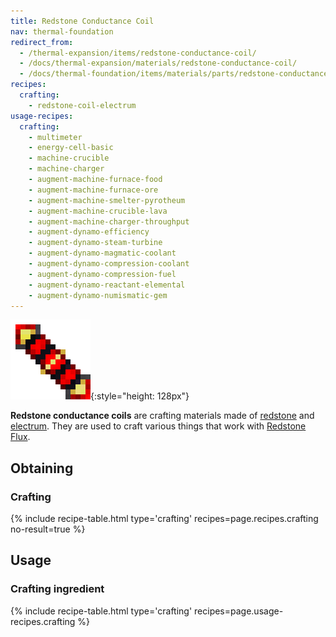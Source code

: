 ```yaml
---
title: Redstone Conductance Coil
nav: thermal-foundation
redirect_from:
  - /thermal-expansion/items/redstone-conductance-coil/
  - /docs/thermal-expansion/materials/redstone-conductance-coil/
  - /docs/thermal-foundation/items/materials/parts/redstone-conductance-coil/
recipes:
  crafting:
    - redstone-coil-electrum
usage-recipes:
  crafting:
    - multimeter
    - energy-cell-basic
    - machine-crucible
    - machine-charger
    - augment-machine-furnace-food
    - augment-machine-furnace-ore
    - augment-machine-smelter-pyrotheum
    - augment-machine-crucible-lava
    - augment-machine-charger-throughput
    - augment-dynamo-efficiency
    - augment-dynamo-steam-turbine
    - augment-dynamo-magmatic-coolant
    - augment-dynamo-compression-coolant
    - augment-dynamo-compression-fuel
    - augment-dynamo-reactant-elemental
    - augment-dynamo-numismatic-gem
---
```


![Redstone conductance coil](/assets/images/thermal-foundation/redstone-coil-electrum.png){:style="height: 128px"}


**Redstone conductance coils** are crafting materials made of
[redstone](https://minecraft.gamepedia.com/Redstone) and
[electrum](/docs/electrum-ingot/). They are used to craft various things that
work with [Redstone Flux](/docs/redstone-flux/).


Obtaining
---------

### Crafting
{% include recipe-table.html type='crafting' recipes=page.recipes.crafting no-result=true %}


Usage
-----

### Crafting ingredient
{% include recipe-table.html type='crafting' recipes=page.usage-recipes.crafting %}
